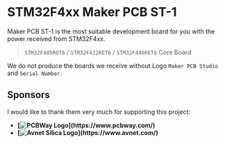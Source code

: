 # STM32F4xx Maker PCB ST-1
Maker PCB ST-1 is the most suitable development board for you with the power received from STM32F4xx.

> `STM32F405RGT6` / `STM32F412RET6` / `STM32F446RET6` Core Board

We do not produce the boards we receive without Logo `Maker PCB Studio` and `Serial Number`.




## Sponsors
I would like to thank them very much for supporting this project:
- **[![PCBWay Logo]([https://example.com/pcbway_logo.png](https://images.squarespace-cdn.com/content/v1/59b037304c0dbfb092fbe894/1574266723216-3GI9YH3SC37PUJ0DMA9C/image-asset.png))](https://www.pcbway.com/)**
- **[![Avnet Silica Logo]([https://example.com/avnet_logo.png](https://my.avnet.com/wcm/connect/d3dfd3e1-c664-4740-816a-348595334f68/Avnet-Silica-Logo-384.jpg?MOD=AJPERES&CACHEID=ROOTWORKSPACE-d3dfd3e1-c664-4740-816a-348595334f68-lHIrLx5))](https://www.avnet.com/)**
